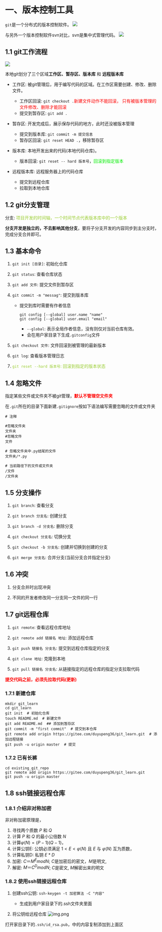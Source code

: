 # 一、版本控制工具


`git`是一个分布式的版本控制软件。
![](./.img/git.jpg)

与另外一个版本控制软件svn对比，svn是集中式管理代码。
![](./.img/svn.jpg)

## 1.1 git工作流程
![](./.img/git工作流程.jpg)

本地git划分了三个区域**工作区、暂存区、版本库** 和 **远程版本库**

* 工作区: 被git管理后，用于编写代码的区域。在工作区需要创建、修改、删除文件。
   * 工作区回滚: `git checkout .`<font style="color: red;">新建文件动作不能回滚，
     只有被版本管理的文件修改、删除才能回滚</font>
   * 提交到暂存区: `git add .` 
   
* 暂存区: 开发完成后，展示保存代码的地方，此时还没被版本管理
   * 提交到版本库: `git commit -m 提交信息`
   * 暂存区回滚: `git reset HEAD .`，移除暂存区
   
* 版本库: 本地开发出来的代码(本地代码仓库)。
   * 版本回滚: `git reset -- hard 版本号`，<font color='gree'>回滚到指定版本</font>

* 远程版本库: 远程服务器上的代码仓库
   * 提交到远程仓库
   * 拉取到本地仓库

## 1.2 git分支管理
分支: <font color="yellowgreen">项目开发的时间轴，一个时间节点代表版本库中的一个版本</font>

**分支开发是独立的，不去影响其他分支**，要将子分支开发的内容同步到主分支时，完成分支合并即可。


## 1.3 基本命令

1. `git init [目录]`: 初始化仓库

2. `git status`: 查看仓库状态

3. `git add 文件`: 提交文件到暂存区

4. `git commit -m "messag"`: 提交到版本库
    * 提交到库时需要有作者信息
        ```git
        git config [--global] user.name "name"
        git config [--global] user.email "email"
        ```
        * `--global`: 表示全局作者信息，没有则仅对当前仓库有效。
        * 会在用户家目录下生成`.gitconfig`文件
    
5. `git checkout 文件`: 文件回滚到被管理的最新版本

6. `git log`: 查看版本管理日志

7. <font color="yellowgreen">`git reset --hard 版本号`: 回滚到指定的版本状态</font>
## 1.4 忽略文件

指定某些文件或文件夹不被git管理，**<font color="red">默认不管理空文件夹</font>**

在`.git`所在的目录下面新建`.gitignore`按如下语法编写需要忽略的文件或文件夹
```gitignore
# 注释

#忽略文件夹
文件夹
#忽略文件
文件

# 忽略文件夹中.py结尾的文件
文件夹/*.py

# 当前路径下的文件或文件夹
/文件
/文件夹
```

## 1.5 分支操作

1. `git branch`: 查看分支

2. `git branch 分支名`: 创建分支
   
3. `git branch -d 分支名`: 删除分支

4. `git checkout 分支名`: 切换分支

5. `git checkout -b 分支名`: 创建并切换到创建的分支

6. `git merge 分支名`: 合并分支(当前分支合并指定分支)

## 1.6 冲突

1. 分支合并时出现冲突

2. 不同的开发者修改同一分支同一文件的同一行

## 1.7 git远程仓库
1. `git remote`: 查看远程仓库地址

2. `git remote add 链接名 地址`: 添加远程仓库

3. `git push 链接名 分支名`: 提交到远程仓库指定的分支

4. `git clone 地址`: 克隆到本地

5. `git pull 链接名 分支名`: 从链接指定的远程仓库的指定分支拉取代码

**<font color="red">提交代码之前，必须先拉取代码(更新)</font>**

### 1.7.1 新建仓库
```shell
mkdir git_learn
cd git_learn
git init  # 初始化仓库
touch README.md  # 新建文件
git add README.md  ## 添加到暂存区
git commit -m "first commit"  # 提交到本仓库
git remote add origin https://gitee.com/duyupeng36/git_learn.git  # 添加远程链接
git push -u origin master  # 提交
```

### 1.7.2 已有长裤
```shell
cd existing_git_repo
git remote add origin https://gitee.com/duyupeng36/git_learn.git
git push -u origin master
```

## 1.8 ssh链接远程仓库
### 1.8.1 介绍非对称加密

非对称加密原理是，
1. 寻找两个质数 $P$ 和 $Q$ 
2. 计算 $P$ 和 $Q$ 的最小公倍数 $N$
3. 计算$φ(N) = (P-1)(Q-1)$，
4. 计算公钥E: 公钥必须满足 $1 < E < φ(N)$ 且 $E$ 与 $φ(N)$ 互为质数，
5. 计算私钥D: 私钥 $E * D % φ(N) = 1$
6. 加密: $C ＝ M^E mod N$; $C$是加密后的密文，$M$是明文, 
7. 解密: $M ＝C^D mod N$; $C$是密文, $M$解密出来的明文

### 1.8.2 使用ssh链接远程仓库
1. 创建ssh公钥: `ssh-keygen -t 加密算法 -C "内容"`
    * 生成到用户家目录下的.ssh文件夹里面

2. 将公钥给远程仓库
![img.png](./.img/gitee添加ssh公钥.png)

打开家目录下的`.ssh/id_rsa.pub`，中的内容复制添加到上面区